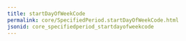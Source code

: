 ```yaml
---
title: startDayOfWeekCode
permalink: core/SpecifiedPeriod.startDayOfWeekCode.html
jsonid: core_specifiedperiod_startdayofweekcode
---
```

